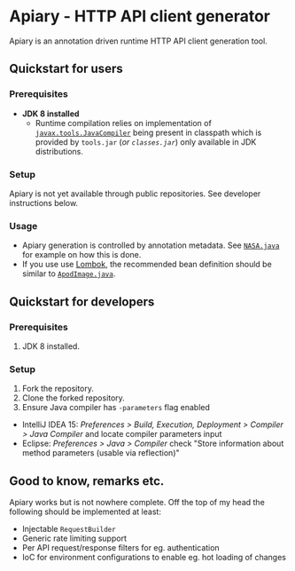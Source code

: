 # Apiary - HTTP API client generator

Apiary is an annotation driven runtime HTTP API client generation tool.

## Quickstart for users

### Prerequisites

 - **JDK 8 installed**
   - Runtime compilation relies on implementation of [`javax.tools.JavaCompiler`](https://docs.oracle.com/javase/8/docs/api/javax/tools/JavaCompiler.html) 
     being present in classpath which is provided by `tools.jar` (*or `classes.jar`*) only available in JDK distributions.
  
### Setup

Apiary is not yet available through public repositories. See developer instructions below.

### Usage

 - Apiary generation is controlled by annotation metadata. See [`NASA.java`](src/test/java/io/induct/apiary/nasa/NASA.java) for example on how this is done.
 - If you use use [Lombok](https://projectlombok.org/), the recommended bean definition should be similar to [`ApodImage.java`](src/test/java/io/induct/apiary/nasa/ApodImage.java).

## Quickstart for developers

### Prerequisites

 1. JDK 8 installed.
 
### Setup

 1. Fork the repository.
 2. Clone the forked repository.
 3. Ensure Java compiler has `-parameters` flag enabled
   - IntelliJ IDEA 15: *Preferences > Build, Execution, Deployment > Compiler > Java Compiler* and locate compiler parameters input
   - Eclipse: *Preferences > Java > Compiler* check "Store information about method parameters (usable via reflection)"

## Good to know, remarks etc.

Apiary works but is not nowhere complete. Off the top of my head the following should be implemented at least:

 - Injectable `RequestBuilder`
 - Generic rate limiting support
 - Per API request/response filters for eg. authentication
 - IoC for environment configurations to enable eg. hot loading of changes
